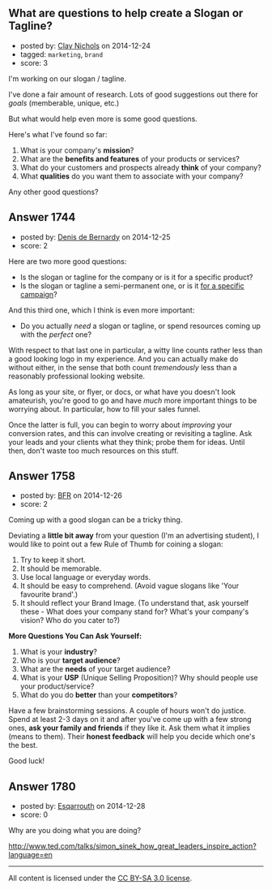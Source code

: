 ## What are questions to help create a Slogan or Tagline?

- posted by: [Clay Nichols](https://stackexchange.com/users/3400/clay-nichols) on 2014-12-24
- tagged: `marketing`, `brand`
- score: 3

<p>I'm working on our slogan / tagline.</p>

<p>I've done a fair amount of research. Lots of good suggestions out there for <em>goals</em> (memberable, unique, etc.)</p>

<p>But what would help even more is some good questions.</p>

<p>Here's what I've found so far:</p>

<ol>
<li>What is your company's <strong>mission</strong>?</li>
<li>What are the <strong>benefits and features</strong> of your products or services?</li>
<li>What do your customers and prospects already <strong>think</strong> of your company?</li>
<li>What <strong>qualities</strong> do you want them to associate with your company?</li>
</ol>

<p>Any other good questions?</p>



## Answer 1744

- posted by: [Denis de Bernardy](https://stackexchange.com/users/182468/denis-de-bernardy) on 2014-12-25
- score: 2

<p>Here are two more good questions:</p>

<ul>
<li>Is the slogan or tagline for the company or is it for a specific product?</li>
<li>Is the slogan or tagline a semi-permanent one, or is it <a href="http://en.wikipedia.org/wiki/List_of_Apple_Inc._slogans" rel="nofollow">for a specific campaign</a>?</li>
</ul>

<p>And this third one, which I think is even more important:</p>

<ul>
<li>Do you actually <em>need</em> a slogan or tagline, or spend resources coming up with the <em>perfect</em> one?</li>
</ul>

<p>With respect to that last one in particular, a witty line counts rather less than a good looking logo in my experience. And you can actually make do without either, in the sense that both count <em>tremendously</em> less than a reasonably professional looking website.</p>

<p>As long as your site, or flyer, or docs, or what have you doesn't look amateurish, you're good to go and have <em>much</em> more important things to be worrying about. In particular, how to fill your sales funnel.</p>

<p>Once the latter is full, you can begin to worry about <em>improving</em> your conversion rates, and this can involve creating or revisiting a tagline. Ask your leads and your clients what they think; probe them for ideas. Until then, don't waste too much resources on this stuff.</p>



## Answer 1758

- posted by: [BFR](https://stackexchange.com/users/5527090/bfr) on 2014-12-26
- score: 2

<p>Coming up with a good slogan can be a tricky thing.</p>

<p>Deviating a <strong>little bit away</strong> from your question (I'm an advertising student), I would like to point out a few Rule of Thumb for coining a slogan:</p>

<ol>
<li>Try to keep it short.</li>
<li>It should be memorable.</li>
<li>Use local language or everyday words.</li>
<li>It should be easy to comprehend. (Avoid vague slogans like 'Your favourite brand'.)</li>
<li>It should reflect your Brand Image. (To understand that, ask yourself these - What does your company stand for? What's your company's vision? Who do you cater to?)</li>
</ol>

<p><strong>More Questions You Can Ask Yourself:</strong></p>

<ol>
<li>What is your <strong>industry</strong>?</li>
<li>Who is your <strong>target audience</strong>?</li>
<li>What are the <strong>needs</strong> of your target audience?</li>
<li>What is your <strong>USP</strong> (Unique Selling Proposition)? Why should people use your product/service?</li>
<li>What do you do <strong>better</strong> than your <strong>competitors</strong>?</li>
</ol>

<p>Have a few brainstorming sessions. A couple of hours won't do justice. Spend at least 2-3 days on it and after you've come up with a few strong ones, <strong>ask your family and friends</strong> if they like it. Ask them what it implies (means to them). Their <strong>honest feedback</strong> will help you decide which one's the best.</p>

<p>Good luck!</p>



## Answer 1780

- posted by: [Esqarrouth](https://stackexchange.com/users/3055586/esqarrouth) on 2014-12-28
- score: 0

<p>Why are you doing what you are doing?  </p>

<p><a href="http://www.ted.com/talks/simon_sinek_how_great_leaders_inspire_action?language=en" rel="nofollow">http://www.ted.com/talks/simon_sinek_how_great_leaders_inspire_action?language=en</a></p>




---

All content is licensed under the [CC BY-SA 3.0 license](https://creativecommons.org/licenses/by-sa/3.0/).

